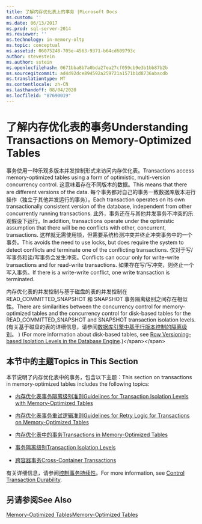 ```yaml
---
title: 了解内存优化表上的事务 |Microsoft Docs
ms.custom: ''
ms.date: 06/13/2017
ms.prod: sql-server-2014
ms.reviewer: ''
ms.technology: in-memory-oltp
ms.topic: conceptual
ms.assetid: 06075248-705e-4563-9371-b64cd609793c
author: stevestein
ms.author: sstein
ms.openlocfilehash: 0671bba8b7a0bda27ea27cf059cb9e3b1bb87b2b
ms.sourcegitcommit: ad4d92dce894592a259721a1571b1d8736abacdb
ms.translationtype: MT
ms.contentlocale: zh-CN
ms.lasthandoff: 08/04/2020
ms.locfileid: "87690019"
---
```

# <a name="understanding-transactions-on-memory-optimized-tables"></a><span data-ttu-id="65daa-102">了解内存优化表的事务</span><span class="sxs-lookup"><span data-stu-id="65daa-102">Understanding Transactions on Memory-Optimized Tables</span></span>
  <span data-ttu-id="65daa-103">事务使用一种乐观多版本并发控制形式来访问内存优化表。</span><span class="sxs-lookup"><span data-stu-id="65daa-103">Transactions access memory-optimized tables using a form of optimistic, multi-version concurrency control.</span></span> <span data-ttu-id="65daa-104">这意味着存在不同版本的数据。</span><span class="sxs-lookup"><span data-stu-id="65daa-104">This means that there are different versions of the data.</span></span> <span data-ttu-id="65daa-105">每个事务都对自己的事务一致数据库版本进行操作（独立于其他并发运行的事务）。</span><span class="sxs-lookup"><span data-stu-id="65daa-105">Each transaction operates on its own transactionally consistent version of the database, independent from other concurrently running transactions.</span></span> <span data-ttu-id="65daa-106">此外，事务还在与其他并发事务不冲突的乐观假设下运行。</span><span class="sxs-lookup"><span data-stu-id="65daa-106">In addition, transactions operate under the optimistic assumption that there will be no conflicts with other, concurrent, transactions.</span></span> <span data-ttu-id="65daa-107">这样就无需使用锁，但需要系统检测冲突并终止冲突事务中的一个事务。</span><span class="sxs-lookup"><span data-stu-id="65daa-107">This avoids the need to use locks, but does require the system to detect conflicts and terminate one of the conflicting transactions.</span></span> <span data-ttu-id="65daa-108">仅对于写/写事务和读/写事务会发生冲突。</span><span class="sxs-lookup"><span data-stu-id="65daa-108">Conflicts can occur only for write-write transactions and for read-write transactions.</span></span> <span data-ttu-id="65daa-109">如果存在写/写冲突，则终止一个写入事务。</span><span class="sxs-lookup"><span data-stu-id="65daa-109">If there is a write-write conflict, one write transaction is terminated.</span></span>  
  
 <span data-ttu-id="65daa-110">内存优化表的并发控制与基于磁盘的表的并发控制在 READ_COMMITTED_SNAPSHOT 和 SNAPSHOT 事务隔离级别之间存在相似性。</span><span class="sxs-lookup"><span data-stu-id="65daa-110">There are similarities between the concurrency control for memory-optimized tables and the concurrency control for disk-based tables for the READ_COMMITTED_SNAPSHOT and SNAPSHOT transaction isolation levels.</span></span> <span data-ttu-id="65daa-111"> (有关基于磁盘的表的详细信息，请参阅[数据库引擎中基于行版本控制的隔离级别](https://msdn.microsoft.com/library/ms177404\(v=sql.100\).aspx)。 ) </span><span class="sxs-lookup"><span data-stu-id="65daa-111">(For more information about disk-based tables, see [Row Versioning-based Isolation Levels in the Database Engine](https://msdn.microsoft.com/library/ms177404\(v=sql.100\).aspx).)</span></span>  
  
## <a name="topics-in-this-section"></a><span data-ttu-id="65daa-112">本节中的主题</span><span class="sxs-lookup"><span data-stu-id="65daa-112">Topics in This Section</span></span>  
 <span data-ttu-id="65daa-113">本节说明了内存优化表中的事务，包含以下主题：</span><span class="sxs-lookup"><span data-stu-id="65daa-113">This section on transactions in memory-optimized tables includes the following topics:</span></span>  
  
-   [<span data-ttu-id="65daa-114">内存优化表事务隔离级别准则</span><span class="sxs-lookup"><span data-stu-id="65daa-114">Guidelines for Transaction Isolation Levels with Memory-Optimized Tables</span></span>](../relational-databases/in-memory-oltp/memory-optimized-tables.md)  
  
-   [<span data-ttu-id="65daa-115">内存优化表事务重试逻辑准则</span><span class="sxs-lookup"><span data-stu-id="65daa-115">Guidelines for Retry Logic for Transactions on Memory-Optimized Tables</span></span>](guidelines-for-retry-logic-for-transactions-on-memory-optimized-tables.md)  
  
-   [<span data-ttu-id="65daa-116">内存优化表中的事务</span><span class="sxs-lookup"><span data-stu-id="65daa-116">Transactions in Memory-Optimized Tables</span></span>](transactions-in-memory-optimized-tables.md)  
  
-   [<span data-ttu-id="65daa-117">事务隔离级别</span><span class="sxs-lookup"><span data-stu-id="65daa-117">Transaction Isolation Levels</span></span>](transaction-isolation-levels.md)  
  
-   [<span data-ttu-id="65daa-118">跨容器事务</span><span class="sxs-lookup"><span data-stu-id="65daa-118">Cross-Container Transactions</span></span>](cross-container-transactions.md)  
  
 <span data-ttu-id="65daa-119">有关详细信息，请参阅[控制事务持续性](../relational-databases/logs/control-transaction-durability.md)。</span><span class="sxs-lookup"><span data-stu-id="65daa-119">For more information, see [Control Transaction Durability](../relational-databases/logs/control-transaction-durability.md).</span></span>  
  
## <a name="see-also"></a><span data-ttu-id="65daa-120">另请参阅</span><span class="sxs-lookup"><span data-stu-id="65daa-120">See Also</span></span>  
 [<span data-ttu-id="65daa-121">Memory-Optimized Tables</span><span class="sxs-lookup"><span data-stu-id="65daa-121">Memory-Optimized Tables</span></span>](../relational-databases/in-memory-oltp/memory-optimized-tables.md)  
  
  
